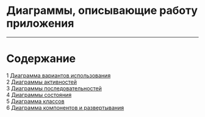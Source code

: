 # Диаграммы, описывающие работу приложения
---

# Содержание
1 [Диаграмма вариантов использования](useCase/README.md)  
2 [Диаграммы активностей](activity/README.md)  
3 [Диаграммы последовательностей](sequence/README.md)    
4 [Диаграммы состояния](state/README.md)  
5 [Диаграмма классов](classes/README.md)  
6 [Диаграмма компонентов и развертывания](components/README.md)    
